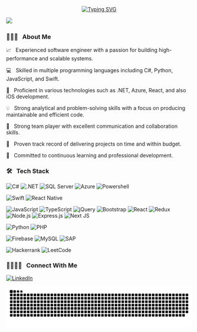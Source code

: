 <div align="center">
  <a href="https://git.io/typing-svg"><img src="https://readme-typing-svg.demolab.com?font=Fira+Code&size=24&duration=2000&pause=1000&color=F7CF60&background=FF000000&center=true&vCenter=true&width=435&lines=Hello+there+%F0%9F%96%96%2C+I'm+Son+Vu" alt="Typing SVG" />
</div>

<a href="#"><img src="https://user-images.githubusercontent.com/73097560/115834477-dbab4500-a447-11eb-908a-139a6edaec5c.gif"></a>


### 👨🏻‍💻 &nbsp; **About Me**

📈 &nbsp; Experienced software engineer with a passion for building high-performance and scalable systems.

💻 &nbsp; Skilled in multiple programming languages including C#, Python, JavaScript, and Swift.

🔧 &nbsp; Proficient in various technologies such as .NET, Azure, React, and also iOS development.

💡 &nbsp; Strong analytical and problem-solving skills with a focus on producing maintainable and efficient code.

🤝 &nbsp; Strong team player with excellent communication and collaboration skills.

💼 &nbsp; Proven track record of delivering projects on time and within budget.

🦾 &nbsp; Committed to continuous learning and professional development.

<!--- Does not look as good as I thought
<img alt="Night Coding" src="https://cdn.dribbble.com/users/1292677/screenshots/6139167/media/fcf7fd0c619bb87706533079240915f3.gif" width="380" style="border-radius:1em" align="right"/>
-->
  
### 🛠 &nbsp; **Tech Stack**

![C#](https://img.shields.io/badge/C%23-239120?style=flat&logo=c-sharp&logoColor=white)
![.NET](https://img.shields.io/badge/.NET-5C2D91?style=flat&logo=.net&logoColor=white)
![SQL Server](https://img.shields.io/badge/SQL%20Sever-CC2927?style=flat&logo=microsoft%20sql%20server&logoColor=white)
![Azure](https://img.shields.io/badge/Azure-%230072C6.svg?style=flat&logo=microsoftazure&logoColor=white)
![Powershell](https://img.shields.io/badge/Powershell-2CA5E0?style=flat&logo=powershell&logoColor=white)

![Swift](https://img.shields.io/badge/Swift-FA7343?style=flat&logo=swift&logoColor=white)
![React Native](https://img.shields.io/badge/React_Native-20232A?style=flat&logo=react&logoColor=61DAFB)

![JavaScript](https://img.shields.io/badge/JavaScript-F7DF1E?style=flat&logo=javascript&logoColor=black)
![TypeScript](https://img.shields.io/badge/TypeScript-007ACC?style=flat&logo=typescript&logoColor=white)
![jQuery](https://img.shields.io/badge/jQuery-0769AD?style=flat&logo=jquery&logoColor=white)
![Bootstrap](https://img.shields.io/badge/Bootstrap-563D7C?style=flat&logo=bootstrap&logoColor=white)
![React](https://img.shields.io/badge/React-20232A?style=flat&logo=react&logoColor=61DAFB)
![Redux](https://img.shields.io/badge/Redux-593D88?style=flat&logo=redux&logoColor=white)
![Node.js](https://img.shields.io/badge/Node.js-43853D?style=flat&logo=node.js&logoColor=white)
![Express.js](https://img.shields.io/badge/Express.js-%23404d59.svg?style=flat&logo=express&logoColor=%2361DAFB)
![Next JS](https://img.shields.io/badge/Next%20JS-black?style=flat&logo=next.js&logoColor=white)


![Python](https://img.shields.io/badge/Python-3776AB?style=flat&logo=python&logoColor=white)
![PHP](https://img.shields.io/badge/PHP-777BB4?style=flat&logo=php&logoColor=white)

![Firebase](https://img.shields.io/badge/Firebase-039BE5?style=flat&logo=Firebase&logoColor=white)
![MySQL](https://img.shields.io/badge/MySQL-00000F?style=flat&logo=mysql&logoColor=white)
![SAP](https://img.shields.io/badge/SAP-0FAAFF?style=flat&logo=sap&logoColor=white)

![Hackerrank](https://img.shields.io/badge/-Hackerrank-2EC866?style=flat&logo=HackerRank&logoColor=white)
![LeetCode](https://img.shields.io/badge/LeetCode-000000?style=flat&logo=LeetCode&logoColor=#d16c06)


### 🫱🏼‍🫲🏽 &nbsp; **Connect With Me**

[![LinkedIn](https://img.shields.io/badge/Son%20Vu-%230077B5.svg?style=for-the-badge&logo=linkedin&logoColor=white&logoWidth=20)](https://www.linkedin.com/in/sontrvu)

<div align="center">
  <img  src="https://raw.githubusercontent.com/Platane/snk/output/github-contribution-grid-snake.svg"
       alt="snake" /></a>
</div>

